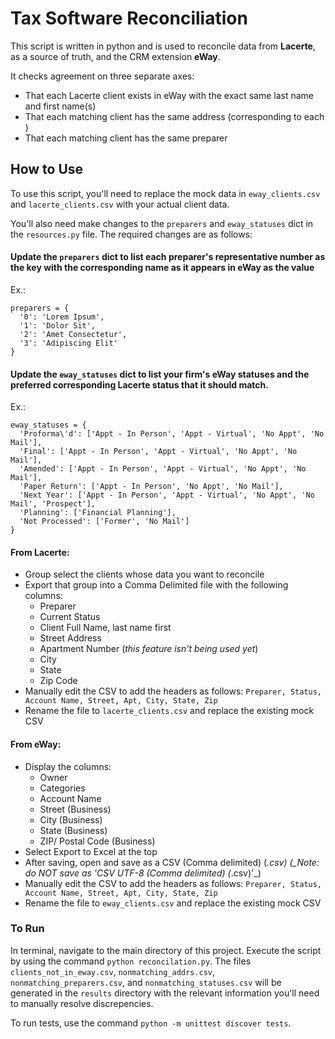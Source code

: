 # Tax Software Reconciliation

This script is written in python and is used to reconcile data from **Lacerte**, as a source of truth, and the CRM extension **eWay**.

It checks agreement on three separate axes:
- That each Lacerte client exists in eWay with the exact same last name and first name(s)
- That each matching client has the same address (corresponding to each )
- That each matching client has the same preparer

## How to Use

To use this script, you'll need to replace the mock data in `eway_clients.csv` and `lacerte_clients.csv` with your actual client data.

You'll also need make changes to the `preparers` and `eway_statuses` dict in the `resources.py` file. The required changes are as follows:

#### Update the `preparers` dict to list each preparer's representative number as the key with the corresponding name as it appears in eWay as the value

Ex.:
```
preparers = {
  '0': 'Lorem Ipsum',
  '1': 'Dolor Sit',
  '2': 'Amet Consectetur',
  '3': 'Adipiscing Elit'
}
```

#### Update the `eway_statuses` dict to list your firm's eWay statuses and the preferred corresponding Lacerte status that it should match.

Ex.:
```
eway_statuses = {
  'Proforma\'d': ['Appt - In Person', 'Appt - Virtual', 'No Appt', 'No Mail'],
  'Final': ['Appt - In Person', 'Appt - Virtual', 'No Appt', 'No Mail'],
  'Amended': ['Appt - In Person', 'Appt - Virtual', 'No Appt', 'No Mail'],
  'Paper Return': ['Appt - In Person', 'No Appt', 'No Mail'],
  'Next Year': ['Appt - In Person', 'Appt - Virtual', 'No Appt', 'No Mail', 'Prospect'],
  'Planning': ['Financial Planning'],
  'Not Processed': ['Former', 'No Mail']
}
```

#### From Lacerte:
- Group select the clients whose data you want to reconcile
- Export that group into a Comma Delimited file with the following columns:
  - Preparer
  - Current Status
  - Client Full Name, last name first
  - Street Address
  - Apartment Number (_this feature isn't being used yet_)
  - City
  - State
  - Zip Code
- Manually edit the CSV to add the headers as follows: `Preparer, Status, Account Name, Street, Apt, City, State, Zip`
- Rename the file to `lacerte_clients.csv` and replace the existing mock CSV

#### From eWay:
- Display the columns:
  - Owner
  - Categories
  - Account Name
  - Street (Business)
  - City (Business)
  - State (Business)
  - ZIP/ Postal Code (Business)
- Select Export to Excel at the top
- After saving, open and save as a CSV (Comma delimited) (*.csv) (_Note: do NOT save as 'CSV UTF-8 (Comma delimited) (*.csv)'_)
- Manually edit the CSV to add the headers as follows: `Preparer, Status, Account Name, Street, Apt, City, State, Zip`
- Rename the file to `eway_clients.csv` and replace the existing mock CSV


### To Run
In terminal, navigate to the main directory of this project. Execute the script by using the command `python reconcilation.py`. The files `clients_not_in_eway.csv`, `nonmatching_addrs.csv`, `nonmatching_preparers.csv`, and `nonmatching_statuses.csv` will be generated in the `results` directory with the relevant information you'll need to manually resolve discrepencies.

To run tests, use the command `python -m unittest discover tests`.
